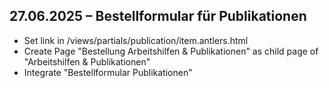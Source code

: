 ## 27.06.2025 – Bestellformular für Publikationen
- Set link in /views/partials/publication/item.antlers.html
- Create Page "Bestellung Arbeitshilfen & Publikationen" as child page of "Arbeitshilfen & Publikationen"
- Integrate "Bestellformular Publikationen"
